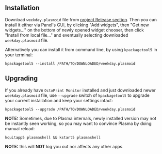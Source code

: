 ## Installation ##

Download `weekday.plasmoid` file from
[project Release section](https://github.com/MarcinOrlowski/weekday-plasmoid/releases).
Then you can install it either via Panel's GUI, by clicking "Add widgets", then "Get new widgets..."
on the bottom of newly opened widget chooser, then click "Install from local file..." and eventually
selecting downloaded `weekday.plasmoid` file.

Alternatively you can install it from command line, by using `kpackagetool5` in your terminal:

    kpackagetool5 --install /PATH/TO/DOWNLOADED/weekday.plasmoid 

## Upgrading ##

If you already have `OctoPrint Monitor` installed and just downloaded newer `weekday.plasmoid` file,
use `--upgrade` switch of `kpackagetool5` to upgrade your current installation and keep your settings intact:

    kpackagetool5 --upgrade /PATH/TO/DOWNLOADED/weekday.plasmoid

**NOTE:** Sometimes, due to Plasma internals, newly installed version may not be instantly seen working,
so you may want to convince Plasma by doing manual reload:

    kquitapp5 plasmashell && kstart5 plasmashell
    
**NOTE:** this will **NOT** log you out nor affects any other apps. 

